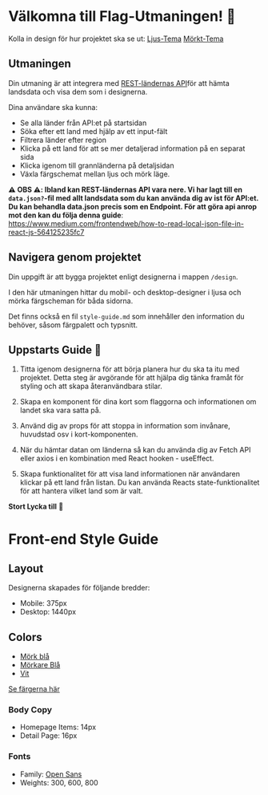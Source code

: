 # Välkomna till Flag-Utmaningen! 🐺

Kolla in design för hur projektet ska se ut:
[Ljus-Tema](./design/Desktop-light.png)
[Mörkt-Tema](./design/Desktop-dark.png)

## Utmaningen

Din utmaning är att integrera med [REST-ländernas API](https://restcountries.com)för att hämta landsdata och visa dem som i designerna.

Dina användare ska kunna:

- Se alla länder från API:et på startsidan
- Söka efter ett land med hjälp av ett input-fält
- Filtrera länder efter region
- Klicka på ett land för att se mer detaljerad information på en separat sida
- Klicka igenom till grannländerna på detaljsidan
- Växla färgschemat mellan ljus och mörk läge.

**⚠️ OBS ⚠️: Ibland kan REST-ländernas API vara nere. Vi har lagt till en `data.json?`-fil med allt landsdata som du kan använda dig av ist för API:et. Du kan behandla data.json precis som en Endpoint. För att göra api anrop mot den kan du följa denna guide**: https://www.medium.com/frontendweb/how-to-read-local-json-file-in-react-js-564125235fc7

## Navigera genom projektet

Din uppgift är att bygga projektet enligt designerna i mappen `/design`.

I den här utmaningen hittar du mobil- och desktop-designer i ljusa och mörka färgscheman för båda sidorna.

Det finns också en fil `style-guide.md` som innehåller den information du behöver, såsom färgpalett och typsnitt.

## Uppstarts Guide 🌟

1. Titta igenom designerna för att börja planera hur du ska ta itu med projektet. Detta steg är avgörande för att hjälpa dig tänka framåt för styling och att skapa återanvändbara stilar.

2. Skapa en komponent för dina kort som flaggorna och informationen om landet ska vara satta på.

3. Använd dig av props för att stoppa in information som invånare, huvudstad osv i kort-komponenten.

4. När du hämtar datan om länderna så kan du använda dig av Fetch API eller axios i en kombination med React hooken - useEffect.

5. Skapa funktionalitet för att visa land informationen när användaren klickar på ett land från listan. Du kan använda Reacts state-funktionalitet för att hantera vilket land som är valt.

**Stort Lycka till** 🐺

# Front-end Style Guide

## Layout

Designerna skapades för följande bredder:

- Mobile: 375px
- Desktop: 1440px

## Colors

- [Mörk blå](#2B3844)
- [Mörkare Blå](#202C36)
- [Vit](#F2F2F2)

[Se färgerna här](./assets/colors.png)

### Body Copy

- Homepage Items: 14px
- Detail Page: 16px

### Fonts

- Family: [Open Sans](https://fonts.google.com/specimen/Open+Sans)
- Weights: 300, 600, 800
